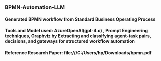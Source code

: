 ### BPMN-Automation-LLM
#### Generated BPMN workflow from Standard Business Operating Process
#### Tools and Model used: AzureOpenAI(gpt-4.o) , Prompt Engineering techniques, Graphviz by  Extracting and classifying agent-task pairs, decisions, and gateways for structured workflow automation
#### Reference Research Paper: file:///C:/Users/hp/Downloads/bpmn.pdf
